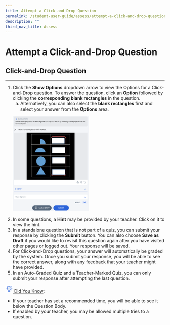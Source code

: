 ```yaml
---
title: Attempt a Click and Drop Question
permalink: /student-user-guide/assess/attempt-a-click-and-drop-question/
description: ""
third_nav_title: Assess
---
```

<h1 id="attempt-a-click-and-drop-question">Attempt a Click-and-Drop Question</h1>
<h2 id="-click-and-drop-question-">Click-and-Drop Question</h2>
<hr>
<ol>
<li>Click the <strong>Show Options</strong> dropdown arrow to view the Options for a Click-and-Drop question. To answer the question, click an <strong>Option</strong> followed by clicking the <strong>corresponding blank rectangles</strong> in the question.<ol style="list-style-type: lower-alpha;">
<li>Alternatively, you can also select the <strong>blank rectangles</strong> first and select your answer from the <strong>Options</strong> area.</li>
</ol>
</li>
<p><img style="width: 50%;" src="/images/1Student/As-CnD.png"></p>
<li>In some questions, a <strong>Hint</strong> may be provided by your teacher. Click on it to view the hint.</li>
<li>In a standalone question that is not part of a quiz, you can submit your response by clicking the <strong>Submit</strong> button. You can also choose <strong>Save as Draft</strong> if you would like to revisit this question again after you have visited other pages or logged out. Your response will be saved.</li>
<li>For Click-and-Drop questions, your answer will automatically be graded by the system. Once you submit your response, you will be able to see the correct answer, along with any feedback that your teacher might have provided.</li>
<li>In an Auto-Graded Quiz and a Teacher-Marked Quiz, you can only submit your response after attempting the last question.</li>
</ol>
<p><u><img style="width:1.5rem; display: inline;" src="/images/Icons/Bulb32.svg"> Did You Know</u>:</p>
<ul>
<li>If your teacher has set a recommended time, you will be able to see it below the Question Body.</li>
<li>If enabled by your teacher, you may be allowed multiple tries to a question.</li>
</ul>